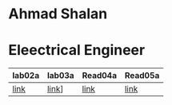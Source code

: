 

# Ahmad Shalan 
# Eleectrical Engineer


|lab02a | lab03a| Read04a | Read05a |
|------ | ------| -------  | ------- |
|[link](lab02a.md)|[link](read03a.md)] | [link](read04a.md)| [link](read05a.md)|

